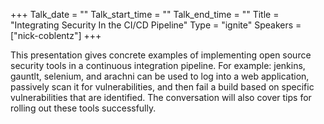 +++
Talk_date = ""
Talk_start_time = ""
Talk_end_time = ""
Title = "Integrating Security In the CI/CD Pipeline"
Type = "ignite"
Speakers = ["nick-coblentz"]
+++

This presentation gives concrete examples of implementing open source security tools in a continuous integration pipeline. For example: jenkins, gauntlt, selenium, and arachni can be used to log into a web application, passively scan it for vulnerabilities, and then fail a build based on specific vulnerabilities that are identified. The conversation will also cover tips for rolling out these tools successfully.